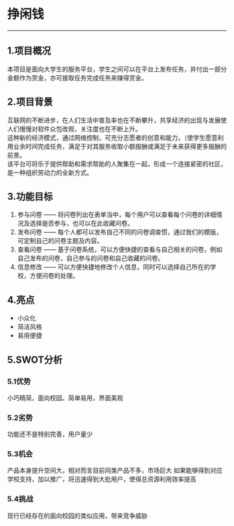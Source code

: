 # 挣闲钱

---

## 1.项目概况
本项目是面向大学生的服务平台，学生之间可以在平台上发布任务，并付出一部分金额作为赏金，亦可接取任务完成任务来赚得赏金。
## 2.项目背景
互联网的不断进步，在人们生活中普及率也在不断攀升，共享经济的出现与发展使人们慢慢对软件众包改观，关注度也在不断上升。  
这种新的经济模式，通过网络控制，可充分志愿者的创意和能力，（使学生愿意利用业余时间完成任务，满足于对其服务收取小额报酬或满足于未来获得更多报酬的前景。  
该平台可将乐于提供帮助和需求帮助的人聚集在一起，形成一个连接紧密的社区，是一种组织劳动力的全新方式。
## 3.功能目标
1. 参与问卷 —— 将问卷列出在表单当中，每个用户可以查看每个问卷的详细情况及选择是否参与，也可以在此收藏问卷。
2. 发布问卷 —— 每个人都可以发布自己不同的问卷调查惯，通过我们的模版，可定制自己的问卷主题及内容。
3. 查看问卷 —— 基于问卷系统，可以方便快捷的查看与自己相关的问卷，例如自己发布的问卷，自己参与的问卷和自己收藏的问卷。
4. 信息修改 —— 可以方便快捷地修改个人信息，同时可以选择自己所在的学校，方便问卷的处理。
## 4.亮点
 - 小众化
 - 简洁风格  
 - 易用便捷
## 5.SWOT分析
### 5.1优势
小巧精简，面向校园，简单易用，界面美观

### 5.2劣势
功能还不是特别完善，用户量少

### 5.3机会
产品本身提升空间大，相对而言目前同类产品不多，市场巨大
如果能够得到对应学校支持，加以推广，将迅速得到大批用户，使得总资源利用效率提高
### 5.4挑战
现行已经存在的面向校园的类似应用，带来竞争威胁

